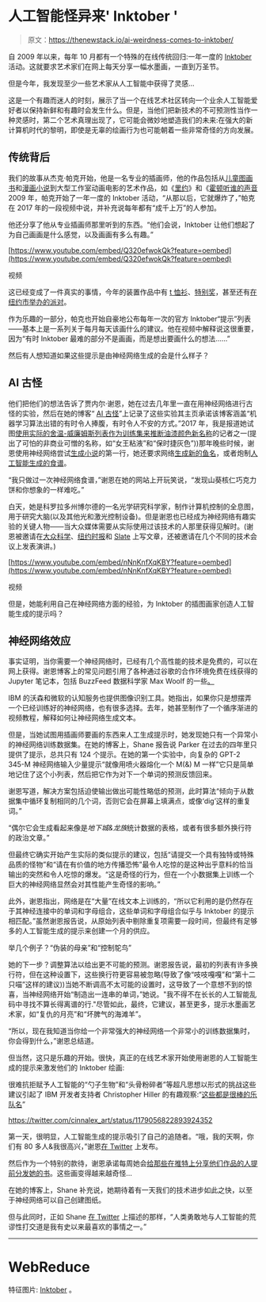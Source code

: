 # 人工智能怪异来' Inktober '

> 原文：<https://thenewstack.io/ai-weirdness-comes-to-inktober/>

自 2009 年以来，每年 10 月都有一个特殊的在线传统回归:一年一度的 [Inktober](https://inktober.com/) 活动。这就要求艺术家们在网上每天分享一幅水墨画，一直到万圣节。

但是今年，我发现至少一些艺术家从人工智能中获得了灵感…

这是一个有趣而迷人的时刻，展示了当一个在线艺术社区转向一个业余人工智能爱好者以保持新鲜和有趣时会发生什么。但是，当他们把新技术的不可预测性当作一种灵感时，第二个艺术真理出现了，它可能会微妙地塑造我们的未来:在强大的新计算机时代的黎明，即使是无辜的绘画行为也可能朝着一些非常奇怪的方向发展。

## **传统背后**

我们的故事从杰克·帕克开始，他是一名专业的插画师，他的作品包括从[儿童图画书](https://www.amazon.com/Little-Bot-Sparrow-Jake-Parker/dp/1626723672/)和[漫画小说](https://www.amazon.com/Rocket-Raccon-Vol-Chasing-Tale/dp/0785190457)到大型工作室动画电影的艺术作品，如《[里约](https://www.mrjakeparker.com/rio)》和《[霍顿听谁的声音](https://www.mrjakeparker.com/horton-hears-a-who)2009 年，帕克开始了一年一度的 Inktober 活动，“从那以后，它就爆炸了，”帕克在 2017 年的一段视频中说，并补充说每年都有“成千上万”的人参加。

他还分享了他从专业插画师那里听到的东西。“他们会说，Inktober 让他们想起了为自己画画是什么感觉，以及画画有多么有趣。”

[https://www.youtube.com/embed/Q320efwokQk?feature=oembed](https://www.youtube.com/embed/Q320efwokQk?feature=oembed)

视频

这已经变成了一件真实的事情，今年的装置作品中有 [t 恤衫](https://twitter.com/inktober/status/1170022385208066049)、[特别奖](https://twitter.com/inktober/status/1179483610795012096)，甚至还有[在纽约市举办的派对](https://twitter.com/inktober/status/1178717725293563904)。

作为乐趣的一部分，帕克也开始自豪地公布每年一次的官方 Inktober“提示”列表——基本上是一系列关于每月每天该画什么的建议。他在视频中解释说这很重要，因为“有时 Inktober 最难的部分不是画画，而是想出要画什么的想法……”

然后有人想知道如果这些提示是由神经网络生成的会是什么样子？

## **AI 古怪**

他们把他们的想法告诉了贾内尔·谢恩，她在过去几年里一直在用神经网络进行古怪的实验，然后在她的博客“ [AI 古怪](https://aiweirdness.com/)”上记录了这些实验其主页承诺该博客涵盖“机器学习算法出错的有时令人捧腹，有时令人不安的方式。”2017 年，我是报道她试图[使用实际的舍温-威廉姆斯列表作为训练集来推断油漆颜色新名称](/second-times-charm-follow-tests-proves-ai-can-name-paint-colors/)的记者之一(提出了可怕的非商业可憎的名称，如“女王粘液”和“保时捷灰色”))那年晚些时候，谢恩使用神经网络尝试[生成小说](/ai-generate-first-line-novel/)的第一行，她还要求网络[生成新的鱼名](http://aiweirdness.com/post/167343465812/the-neural-network-meets-its-match-fish)，或者炮制[人工智能生成的食谱](https://aiweirdness.com/post/163878889437/try-these-neural-network-generated-recipes-at-your)。

“我只做过一次神经网络食谱，”谢恩在她的网站上开玩笑说，“发现山葵核仁巧克力饼和你想象的一样难吃。”

白天，她是科罗拉多州博尔德的一名光学研究科学家，制作计算机控制的全息图，用于研究大脑(以及其他光和激光控制设备)。但是谢恩也已经成为神经网络有趣实验的关键人物——当大众媒体需要从实际使用过该技术的人那里获得见解时。(谢恩被邀请在[大众科学](https://www.popsci.com/neural-network-bakes-a-cake/)、[纽约时报](https://www.nytimes.com/interactive/2018/10/26/opinion/halloween-spooky-costumes-machine-learning-generator.html)和 [Slate](https://slate.com/technology/2018/09/how-to-tell-whether-a-bot-is-really-a-human.html) 上写文章，还被邀请在几个不同的技术会议上发表演讲。)

[https://www.youtube.com/embed/nNnKnfXqKBY?feature=oembed](https://www.youtube.com/embed/nNnKnfXqKBY?feature=oembed)

视频

但是，她能利用自己在神经网络方面的经验，为 Inktober 的插图画家创造人工智能生成的提示吗？

## **神经网络效应**

事实证明，当你需要一个神经网络时，已经有几个高性能的技术是免费的，可以在网上获得。谢恩博客上的常见问题引用了各种通过谷歌的合作环境免费在线获得的 Jupyter 笔记本，包括 BuzzFeed 数据科学家 Max Woolf 的一些[。](https://twitter.com/minimaxir/status/1066439347853942784)

IBM 的沃森和微软的认知服务也提供图像识别工具。她指出，如果你只是想摆弄一个已经训练好的神经网络，也有很多选择。去年，她甚至制作了一个循序渐进的视频教程，解释如何让神经网络生成文本。

但是，当她试图用插画师要画的东西来人工生成提示时，她发现她只有一个异常小的神经网络训练数据集。在她的博客上，Shane 报告说 Parker 在过去的四年里只提供了提示，总共只有 124 个提示。在她的第一个实验中，向复杂的 GPT-2 345-M 神经网络输入少量提示“就像用喷火器熔化一个 M(&) M 一样”它只是简单地记住了这个小列表，然后把它作为对下一个单词的预测反馈回来。

谢恩写道，解决方案包括迫使输出做出可能性略低的预测，此时算法“倾向于从数据集中循环复制相同的几个词，否则它会在屏幕上填满点，或像‘dig’这样的重复词。”

“偶尔它会生成看起来像是*地下城&龙族*统计数据的表格，或者有很多额外换行符的政治文章。”

但最终它确实开始产生实际的类似提示的建议，包括“请提交一个具有独特或特殊品质的怪物”和“请在有价值的地方传播恐怖”最令人吃惊的是这种出乎意料的恰当输出的突然和令人吃惊的爆发。“这是奇怪的行为，但在一个小数据集上训练一个巨大的神经网络显然会对其性能产生奇怪的影响。”

此外，谢恩指出，网络是在“大量”在线文本上训练的，“所以它利用的是仍然存在于其神经连接中的单词和字母组合，这些单词和字母组合似乎与 Inktober 的提示相匹配。”虽然谢恩报告说，从原始列表中剔除重复项需要一段时间，但最终有足够多的人工智能生成的提示来创建一个月的供应。

举几个例子？“伪装的母亲”和“控制鸵鸟”

她的下一步？调整算法以给出更不可能的预测。谢恩报告说，最初的列表有许多换行符，但在这种设置下，这些换行符更容易被忽略(导致了像“吱吱嘎嘎”和“第十二只喵”这样的建议))当她不断调高不太可能的设置时，这导致了一个意想不到的惊喜，当神经网络开始“制造出一连串的单词，”她说。"我不得不在长长的人工智能乱码中寻找不算长得离谱的行."尽管如此，最终，它建议，甚至更多，提示水墨画艺术家，如“复仇的月亮”和“坏脾气的海滩羊”。

“所以，现在我知道当你给一个非常强大的神经网络一个非常小的训练数据集时，你会得到什么，”谢恩总结道。

但当然，这只是乐趣的开始。很快，真正的在线艺术家开始使用谢恩的人工智能生成的提示来激发他们的 Inktober 绘画:

很难抗拒赋予人工智能的“勺子生物”和“头骨粉碎者”等超凡思想以形式的挑战这些建议引起了 IBM 开发者支持者 Christopher Hiller 的有趣观察:“[这些都是很棒的乐队名](https://twitter.com/b0neskull/status/1179455709760479232)”

https://twitter.com/cinnalex_art/status/1179056822893924352

第一天，很明显，人工智能生成的提示吸引了自己的追随者。“哦，我的天啊，你们有 80 多人&我很高兴，”谢恩[在 Twitter](https://twitter.com/JanelleCShane/status/1179210795353141248) 上发布。

然后作为一个特别的款待，谢恩承诺每周她会[给那些在推特上分享他们作品的人提前分发她的书](https://twitter.com/JanelleCShane/status/1179452979369242624)。这些画变得越来越奇怪…

在她的博客上，Shane 补充说，她期待着有一天我们的技术进步如此之快，以至于神经网络可以自己创建图纸。

但与此同时，正如 Shane [在 Twitter](https://twitter.com/JanelleCShane/status/1179451967766028288) 上描述的那样，“人类勇敢地与人工智能的荒谬性打交道是我有史以来最喜欢的事情之一。”

* * *

# WebReduce

特征图片: [Inktober](https://twitter.com/inktober/status/1158511647033401344?ref_src=twsrc%5Etfw%7Ctwcamp%5Etweetembed%7Ctwterm%5E1158511647033401344&ref_url=https%3A%2F%2Fthenewstack.io%2Fwp-admin%2Fpost.php%3Fpost%3D8855398%26action%3Dedit) 。

<svg xmlns:xlink="http://www.w3.org/1999/xlink" viewBox="0 0 68 31" version="1.1"><title>Group</title> <desc>Created with Sketch.</desc></svg>